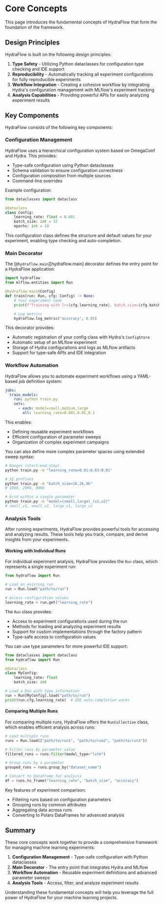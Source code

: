 # Core Concepts

This page introduces the fundamental concepts of HydraFlow that form the foundation of the framework.

## Design Principles

HydraFlow is built on the following design principles:

1. **Type Safety** - Utilizing Python dataclasses for configuration type checking and IDE support
2. **Reproducibility** - Automatically tracking all experiment configurations for fully reproducible experiments
3. **Workflow Integration** - Creating a cohesive workflow by integrating Hydra's configuration management with MLflow's experiment tracking
4. **Analysis Capabilities** - Providing powerful APIs for easily analyzing experiment results

## Key Components

HydraFlow consists of the following key components:

### Configuration Management

HydraFlow uses a hierarchical configuration system based on OmegaConf and Hydra. This provides:

- Type-safe configuration using Python dataclasses
- Schema validation to ensure configuration correctness
- Configuration composition from multiple sources
- Command-line overrides

Example configuration:

```python
from dataclasses import dataclass

@dataclass
class Config:
    learning_rate: float = 0.001
    batch_size: int = 32
    epochs: int = 10
```

This configuration class defines the structure and default values for your experiment, enabling type checking and auto-completion.

### Main Decorator

The [`@hydraflow.main`][hydraflow.main] decorator defines the entry point for a HydraFlow application:

```python
import hydraflow
from mlflow.entities import Run

@hydraflow.main(Config)
def train(run: Run, cfg: Config) -> None:
    # Your experiment code
    print(f"Training with lr={cfg.learning_rate}, batch_size={cfg.batch_size}")

    # Log metrics
    hydraflow.log_metric("accuracy", 0.95)
```

This decorator provides:

- Automatic registration of your config class with Hydra's `ConfigStore`
- Automatic setup of an MLflow experiment
- Storage of Hydra configurations and logs as MLflow artifacts
- Support for type-safe APIs and IDE integration

### Workflow Automation

HydraFlow allows you to automate experiment workflows using a YAML-based job definition system:

```yaml
jobs:
  train_models:
    run: python train.py
    sets:
      - each: model=small,medium,large
        all: learning_rate=0.001,0.01,0.1
```

This enables:

- Defining reusable experiment workflows
- Efficient configuration of parameter sweeps
- Organization of complex experiment campaigns

You can also define more complex parameter spaces using extended sweep syntax:

```bash
# Ranges (start:end:step)
python train.py -m "learning_rate=0.01:0.03:0.01"

# SI prefixes
python train.py -m "batch_size=1k,2k,4k"
# 1000, 2000, 4000

# Grid within a single parameter
python train.py -m "model=(small,large)_(v1,v2)"
# small_v1, small_v2, large_v1, large_v2
```

### Analysis Tools

After running experiments, HydraFlow provides powerful tools for accessing and analyzing results. These tools help you track, compare, and derive insights from your experiments.

#### Working with Individual Runs

For individual experiment analysis, HydraFlow provides the `Run` class, which represents a single experiment run:

```python
from hydraflow import Run

# Load an existing run
run = Run.load("path/to/run")

# Access configuration values
learning_rate = run.get("learning_rate")
```

The `Run` class provides:

- Access to experiment configurations used during the run
- Methods for loading and analyzing experiment results
- Support for custom implementations through the factory pattern
- Type-safe access to configuration values

You can use type parameters for more powerful IDE support:

```python
from dataclasses import dataclass
from hydraflow import Run

@dataclass
class MyConfig:
    learning_rate: float
    batch_size: int

# Load a Run with type information
run = Run[MyConfig].load("path/to/run")
print(run.cfg.learning_rate)  # IDE auto-completion works
```

#### Comparing Multiple Runs

For comparing multiple runs, HydraFlow offers the `RunCollection` class, which enables efficient analysis across runs:

```python
# Load multiple runs
runs = Run.load(["path/to/run1", "path/to/run2", "path/to/run3"])

# Filter runs by parameter value
filtered_runs = runs.filter(model_type="lstm")

# Group runs by a parameter
grouped_runs = runs.group_by("dataset_name")

# Convert to DataFrame for analysis
df = runs.to_frame("learning_rate", "batch_size", "accuracy")
```

Key features of experiment comparison:

- Filtering runs based on configuration parameters
- Grouping runs by common attributes
- Aggregating data across runs
- Converting to Polars DataFrames for advanced analysis

## Summary

These core concepts work together to provide a comprehensive framework for managing machine learning experiments:

1. **Configuration Management** - Type-safe configuration with Python dataclasses
2. **Main Decorator** - The entry point that integrates Hydra and MLflow
3. **Workflow Automation** - Reusable experiment definitions and advanced parameter sweeps
4. **Analysis Tools** - Access, filter, and analyze experiment results

Understanding these fundamental concepts will help you leverage the full power of HydraFlow for your machine learning projects.